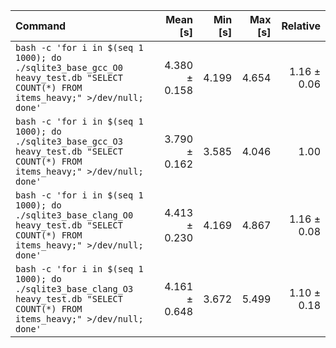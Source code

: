 | Command | Mean [s] | Min [s] | Max [s] | Relative |
|:---|---:|---:|---:|---:|
| `bash -c 'for i in $(seq 1 1000); do ./sqlite3_base_gcc_O0 heavy_test.db "SELECT COUNT(*) FROM items_heavy;" >/dev/null; done'` | 4.380 ± 0.158 | 4.199 | 4.654 | 1.16 ± 0.06 |
| `bash -c 'for i in $(seq 1 1000); do ./sqlite3_base_gcc_O3 heavy_test.db "SELECT COUNT(*) FROM items_heavy;" >/dev/null; done'` | 3.790 ± 0.162 | 3.585 | 4.046 | 1.00 |
| `bash -c 'for i in $(seq 1 1000); do ./sqlite3_base_clang_O0 heavy_test.db "SELECT COUNT(*) FROM items_heavy;" >/dev/null; done'` | 4.413 ± 0.230 | 4.169 | 4.867 | 1.16 ± 0.08 |
| `bash -c 'for i in $(seq 1 1000); do ./sqlite3_base_clang_O3 heavy_test.db "SELECT COUNT(*) FROM items_heavy;" >/dev/null; done'` | 4.161 ± 0.648 | 3.672 | 5.499 | 1.10 ± 0.18 |
